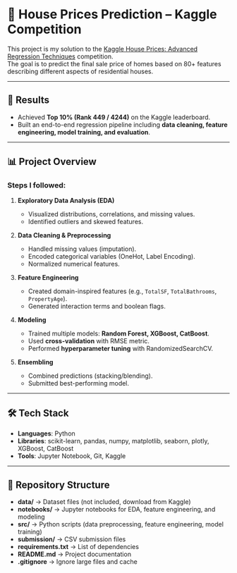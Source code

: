 # 🏡 House Prices Prediction – Kaggle Competition

This project is my solution to the [Kaggle House Prices: Advanced Regression Techniques](https://www.kaggle.com/competitions/house-prices-advanced-regression-techniques)
competition.  
The goal is to predict the final sale price of homes based on 80+ features describing different aspects of residential houses.

---

## 🚀 Results
- Achieved **Top 10% (Rank 449 / 4244)** on the Kaggle leaderboard.  
- Built an end-to-end regression pipeline including **data cleaning, feature engineering, model training, and evaluation**.

---

## 📊 Project Overview
### Steps I followed:
1. **Exploratory Data Analysis (EDA)**  
   - Visualized distributions, correlations, and missing values.  
   - Identified outliers and skewed features.

2. **Data Cleaning & Preprocessing**  
   - Handled missing values (imputation).  
   - Encoded categorical variables (OneHot, Label Encoding).  
   - Normalized numerical features.  

3. **Feature Engineering**  
   - Created domain-inspired features (e.g., `TotalSF`, `TotalBathrooms`, `PropertyAge`).  
   - Generated interaction terms and boolean flags.  

4. **Modeling**  
   - Trained multiple models: **Random Forest, XGBoost, CatBoost**.  
   - Used **cross-validation** with RMSE metric.  
   - Performed **hyperparameter tuning** with RandomizedSearchCV.  

5. **Ensembling**  
   - Combined predictions (stacking/blending).  
   - Submitted best-performing model.

---

## 🛠️ Tech Stack
- **Languages**: Python  
- **Libraries**: scikit-learn, pandas, numpy, matplotlib, seaborn, plotly, XGBoost, CatBoost  
- **Tools**: Jupyter Notebook, Git, Kaggle  

---

## 📂 Repository Structure

- **data/** → Dataset files (not included, download from Kaggle)
- **notebooks/** → Jupyter notebooks for EDA, feature engineering, and modeling
- **src/** → Python scripts (data preprocessing, feature engineering, model training)
- **submission/** → CSV submission files
- **requirements.txt** → List of dependencies
- **README.md** → Project documentation
- **.gitignore** → Ignore large files and cache

